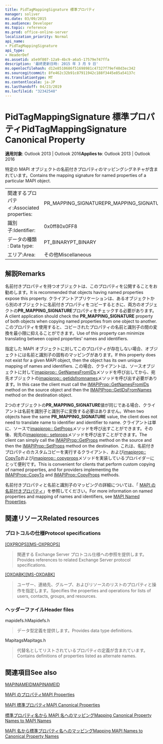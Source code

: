 ```yaml
---
title: PidTagMappingSignature 標準プロパティ
manager: soliver
ms.date: 03/09/2015
ms.audience: Developer
ms.topic: reference
ms.prod: office-online-server
localization_priority: Normal
api_name:
- PidTagMappingSignature
api_type:
- HeaderDef
ms.assetid: a5e9f807-12a9-4bc9-a6a5-17579e747ffa
description: '最終更新日時: 2015 年 3 月 9 日'
ms.openlocfilehash: d12e8510686f51698981c47327f79ef40d3ec342
ms.sourcegitcommit: 8fe462c32b91c87911942c188f3445e85a54137c
ms.translationtype: MT
ms.contentlocale: ja-JP
ms.lasthandoff: 04/23/2019
ms.locfileid: "32342548"
---
```

# <a name="pidtagmappingsignature-canonical-property"></a><span data-ttu-id="de797-103">PidTagMappingSignature 標準プロパティ</span><span class="sxs-lookup"><span data-stu-id="de797-103">PidTagMappingSignature Canonical Property</span></span>

  
  
<span data-ttu-id="de797-104">**適用対象**: Outlook 2013 | Outlook 2016</span><span class="sxs-lookup"><span data-stu-id="de797-104">**Applies to**: Outlook 2013 | Outlook 2016</span></span> 
  
<span data-ttu-id="de797-105">特定の MAPI オブジェクトの名前付きプロパティのマッピングシグネチャが含まれています。</span><span class="sxs-lookup"><span data-stu-id="de797-105">Contains the mapping signature for named properties of a particular MAPI object.</span></span> 
  
|||
|:-----|:-----|
|<span data-ttu-id="de797-106">関連するプロパティ:</span><span class="sxs-lookup"><span data-stu-id="de797-106">Associated properties:</span></span>  <br/> |<span data-ttu-id="de797-107">PR_MAPPING_SIGNATURE</span><span class="sxs-lookup"><span data-stu-id="de797-107">PR_MAPPING_SIGNATURE</span></span>  <br/> |
|<span data-ttu-id="de797-108">識別子:</span><span class="sxs-lookup"><span data-stu-id="de797-108">Identifier:</span></span>  <br/> |<span data-ttu-id="de797-109">0x0ff8</span><span class="sxs-lookup"><span data-stu-id="de797-109">0x0FF8</span></span>  <br/> |
|<span data-ttu-id="de797-110">データの種類 : </span><span class="sxs-lookup"><span data-stu-id="de797-110">Data type:</span></span>  <br/> |<span data-ttu-id="de797-111">PT_BINARY</span><span class="sxs-lookup"><span data-stu-id="de797-111">PT_BINARY</span></span>  <br/> |
|<span data-ttu-id="de797-112">エリア:</span><span class="sxs-lookup"><span data-stu-id="de797-112">Area:</span></span>  <br/> |<span data-ttu-id="de797-113">その他</span><span class="sxs-lookup"><span data-stu-id="de797-113">Miscellaneous</span></span>  <br/> |
   
## <a name="remarks"></a><span data-ttu-id="de797-114">解説</span><span class="sxs-lookup"><span data-stu-id="de797-114">Remarks</span></span>

<span data-ttu-id="de797-115">名前付きプロパティを持つオブジェクトは、このプロパティを公開することをお勧めします。</span><span class="sxs-lookup"><span data-stu-id="de797-115">It is recommended that objects having named properties expose this property.</span></span> <span data-ttu-id="de797-116">クライアントアプリケーションは、あるオブジェクトから別のオブジェクトに名前付きプロパティをコピーするときに、両方のオブジェクトの**PR_MAPPING_SIGNATURE**プロパティをチェックする必要があります。</span><span class="sxs-lookup"><span data-stu-id="de797-116">A client application should check the **PR_MAPPING_SIGNATURE** property of both objects when copying named properties from one object to another.</span></span> <span data-ttu-id="de797-117">このプロパティを使用すると、コピーされたプロパティの名前と識別子の間の変換を最小限に抑えることができます。</span><span class="sxs-lookup"><span data-stu-id="de797-117">Use of this property can minimize translating between copied properties' names and identifiers.</span></span> 
  
<span data-ttu-id="de797-118">指定した MAPI オブジェクトに対してこのプロパティが存在しない場合、オブジェクトには名前と識別子の固有のマッピングがあります。</span><span class="sxs-lookup"><span data-stu-id="de797-118">If this property does not exist for a given MAPI object, then the object has its own unique mapping of names and identifiers.</span></span> <span data-ttu-id="de797-119">この場合、クライアントは、ソースオブジェクトに対して[imapiprop:: GetNamesFromIDs](imapiprop-getnamesfromids.md)メソッドを呼び出してから、宛先オブジェクトの[imapiprop:: getidsfromnames](imapiprop-getidsfromnames.md)メソッドを呼び出す必要があります。</span><span class="sxs-lookup"><span data-stu-id="de797-119">In this case the client must call the [IMAPIProp::GetNamesFromIDs](imapiprop-getnamesfromids.md) method on the source object and then the [IMAPIProp::GetIDsFromNames](imapiprop-getidsfromnames.md) method on the destination object.</span></span> 
  
<span data-ttu-id="de797-120">2つのオブジェクトの**PR_MAPPING_SIGNATURE**値が同じである場合、クライアントは名前を識別子と識別子に変換する必要はありません。</span><span class="sxs-lookup"><span data-stu-id="de797-120">When two objects have the same **PR_MAPPING_SIGNATURE** value, the client does not need to translate name to identifier and identifier to name.</span></span> <span data-ttu-id="de797-121">クライアントは単に、ソースで[imapiprop:: GetProps](imapiprop-getprops.md)メソッドを呼び出すことができます。その後、宛先の[imapiprop:: setprops](imapiprop-setprops.md)メソッドを呼び出すことができます。</span><span class="sxs-lookup"><span data-stu-id="de797-121">The client can simply call the [IMAPIProp::GetProps](imapiprop-getprops.md) method on the source and then the [IMAPIProp::SetProps](imapiprop-setprops.md) method on the destination.</span></span> <span data-ttu-id="de797-122">これは、名前付きプロパティのカスタムコピーを実行するクライアント、および[imapiprop:: CopyTo](imapiprop-copyto.md)および[imapiprop:: copyprops](imapiprop-copyprops.md)メソッドを実装しているプロバイダーにとって便利です。</span><span class="sxs-lookup"><span data-stu-id="de797-122">This is convenient for clients that perform custom copying of named properties, and for providers implementing the [IMAPIProp::CopyTo](imapiprop-copyto.md) and [IMAPIProp::CopyProps](imapiprop-copyprops.md) methods.</span></span> 
  
<span data-ttu-id="de797-123">名前付きプロパティと名前と識別子のマッピングの詳細については、「 [MAPI の名前付きプロパティ](mapi-named-properties.md)」を参照してください。</span><span class="sxs-lookup"><span data-stu-id="de797-123">For more information on named properties and mapping of names and identifiers, see [MAPI Named Properties](mapi-named-properties.md).</span></span> 
  
## <a name="related-resources"></a><span data-ttu-id="de797-124">関連リソース</span><span class="sxs-lookup"><span data-stu-id="de797-124">Related resources</span></span>

### <a name="protocol-specifications"></a><span data-ttu-id="de797-125">プロトコルの仕様</span><span class="sxs-lookup"><span data-stu-id="de797-125">Protocol specifications</span></span>

<span data-ttu-id="de797-126">[[OXPROPS]](https://msdn.microsoft.com/library/f6ab1613-aefe-447d-a49c-18217230b148%28Office.15%29.aspx)</span><span class="sxs-lookup"><span data-stu-id="de797-126">[[MS-OXPROPS]](https://msdn.microsoft.com/library/f6ab1613-aefe-447d-a49c-18217230b148%28Office.15%29.aspx)</span></span>
  
> <span data-ttu-id="de797-127">関連する Exchange Server プロトコル仕様への参照を提供します。</span><span class="sxs-lookup"><span data-stu-id="de797-127">Provides references to related Exchange Server protocol specifications.</span></span>
    
<span data-ttu-id="de797-128">[[OXOABK]](https://msdn.microsoft.com/library/f4cf9b4c-9232-4506-9e71-2270de217614%28Office.15%29.aspx)</span><span class="sxs-lookup"><span data-stu-id="de797-128">[[MS-OXOABK]](https://msdn.microsoft.com/library/f4cf9b4c-9232-4506-9e71-2270de217614%28Office.15%29.aspx)</span></span>
  
> <span data-ttu-id="de797-129">ユーザー、連絡先、グループ、およびリソースのリストのプロパティと操作を指定します。</span><span class="sxs-lookup"><span data-stu-id="de797-129">Specifies the properties and operations for lists of users, contacts, groups, and resources.</span></span>
    
### <a name="header-files"></a><span data-ttu-id="de797-130">ヘッダーファイル</span><span class="sxs-lookup"><span data-stu-id="de797-130">Header files</span></span>

<span data-ttu-id="de797-131">mapidefs.h</span><span class="sxs-lookup"><span data-stu-id="de797-131">Mapidefs.h</span></span>
  
> <span data-ttu-id="de797-132">データ型定義を提供します。</span><span class="sxs-lookup"><span data-stu-id="de797-132">Provides data type definitions.</span></span>
    
<span data-ttu-id="de797-133">Mapitags</span><span class="sxs-lookup"><span data-stu-id="de797-133">Mapitags.h</span></span>
  
> <span data-ttu-id="de797-134">代替名としてリストされているプロパティの定義が含まれています。</span><span class="sxs-lookup"><span data-stu-id="de797-134">Contains definitions of properties listed as alternate names.</span></span>
    
## <a name="see-also"></a><span data-ttu-id="de797-135">関連項目</span><span class="sxs-lookup"><span data-stu-id="de797-135">See also</span></span>



[<span data-ttu-id="de797-136">MAPINAMEID</span><span class="sxs-lookup"><span data-stu-id="de797-136">MAPINAMEID</span></span>](mapinameid.md)


[<span data-ttu-id="de797-137">MAPI のプロパティ</span><span class="sxs-lookup"><span data-stu-id="de797-137">MAPI Properties</span></span>](mapi-properties.md)
  
[<span data-ttu-id="de797-138">MAPI 標準プロパティ</span><span class="sxs-lookup"><span data-stu-id="de797-138">MAPI Canonical Properties</span></span>](mapi-canonical-properties.md)
  
[<span data-ttu-id="de797-139">標準プロパティ名から MAPI 名へのマッピング</span><span class="sxs-lookup"><span data-stu-id="de797-139">Mapping Canonical Property Names to MAPI Names</span></span>](mapping-canonical-property-names-to-mapi-names.md)
  
[<span data-ttu-id="de797-140">MAPI 名から標準プロパティ名へのマッピング</span><span class="sxs-lookup"><span data-stu-id="de797-140">Mapping MAPI Names to Canonical Property Names</span></span>](mapping-mapi-names-to-canonical-property-names.md)


